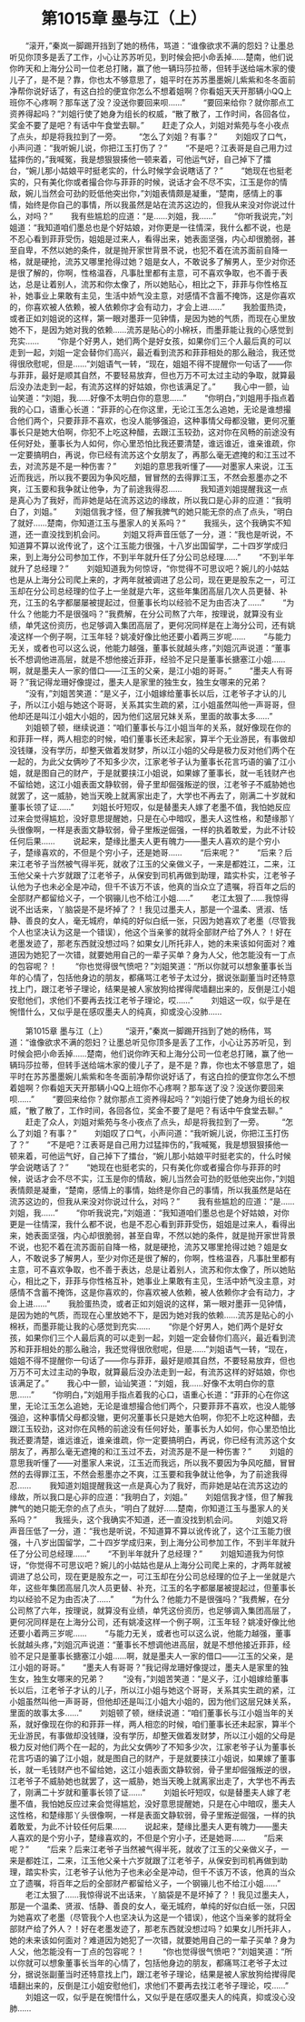 # 　　第1015章 墨与江（上）
　　“滚开，”秦岚一脚踢开挡到了她的杨伟，骂道：“谁像欲求不满的怨妇？让墨总听见你顶多是丢了工作，小心让苏苏听见，到时候会把小命丢掉……楚南，他们说你昨天和上海分公司一位老总打赌，赢了他一辆玛莎拉蒂，但转手送给端木家的傻儿子了，是不是？靠，你也太不够意思了，姐平时在苏苏墨墨婉儿紫紫和冬冬面前净帮你说好话了，有这白捡的便宜你怎么不想着姐啊？你看姐天天开那辆小QQ上班你不心疼啊？那车送了没？没送你要回来呗……”
　　“要回来给你？就你那点工资养得起吗？”刘姐行使了她身为组长的权威，“散了散了，工作时间，各回各位，奖金不要了是吧？有话中午食堂去聊。”
　　赶走了众人，刘姐对紫苑与冬小夜点了点头，却是将我拉到了一旁。
　　“怎么了刘姐？有事？”
　　刘姐叹了口气，小声问道：“我听婉儿说，你把江玉打伤了？”
　　“不是吧？江表哥是自己用力过猛摔伤的，”我喊冤，我是想狠狠揍他一顿来着，可他运气好，自己掉下了擂台，“婉儿那小姑娘平时挺老实的，什么时候学会说瞎话了？”
　　“她现在也挺老实的，只有美化你或者撮合你与菲菲的时候，说话才会不尽不实，江玉是你的情敌，婉儿当然会可劲的贬低他突出你，”刘姐表情颇是凝重，“楚南，感情上的事情，始终是你自己的事情，所以我虽然是站在流苏这边的，但我从来没对你说过什么，对吗？”
　　我有些尴尬的应道：“是……刘姐，我……”
　　“你听我说完，”刘姐道：“我知道咱们墨总也是个好姑娘，对你更是一往情深，我什么都不说，也是不忍心看到菲菲受伤，姐姐是过来人，看得出来，她表面坚强，内心却很脆弱，甚至自卑，不然以她的条件，就是抛开家世背景不说，也犯不着在流苏面前自降一格，就是硬抢，流苏又哪里抢得过她？姐是女人，不敢说多了解男人，至少对你还是很了解的，你啊，性格温吞，凡事肚里都有主意，可不喜欢争取，也不善于表达，总是让着别人，流苏和你太像了，所以她贴心，相比之下，菲菲与你性格互补，她事业上果敢有主见，生活中娇气没主意，对感情不含蓄不掩饰，这是你喜欢的，你喜欢被人依赖，被人依赖你才会有动力，才会上进……”
　　我脸蛋热烫，或者正如刘姐说的这样，第一眼对墨菲一见钟情，是因为她的气质，而现在心里放她不下，是因为她对我的依赖……流苏是贴心的小棉袄，而墨菲能让我的心感觉到充实……
　　“你是个好男人，她们两个是好女孩，如果你们三个人最后真的可以走到一起，刘姐一定会替你们高兴，最近看到流苏和菲菲相处的那么融洽，我还觉得很欣慰呢，但是……”刘姐语气一转，“现在，姐姐不得不提醒你一句话了——你与菲菲，最好是顺其自然，不要轻易放弃，但也万万不可太过主动的争取，就算最后没办法走到一起，有流苏这样的好姑娘，你也该满足了。”
　　我心中一颤，讪讪笑道：“刘姐，我……好像不太明白你的意思……”
　　“你明白，”刘姐用手指点着我的心口，语重心长道：“菲菲的心在你这里，无论江玉怎么追她，无论是谁想撮合他们两个，只要菲菲不喜欢，也没人能够强迫，这种事情父母都没辙，更何况董事长只是她大伯啊，你犯不上吃这种醋，去跟江玉较劲，这对你在风畅的前途没有任何好处，董事长为人如何，你心里恐怕比我还要清楚，谁远谁近，谁亲谁疏，你一定要搞明白，再说，你已经有流苏这个女朋友了，再那么毫无遮掩的和江玉过不去，对流苏是不是一种伤害？”
　　刘姐的意思我听懂了——对墨家人来说，江玉近而我远，所以我不要因为争风吃醋，冒冒然的去得罪江玉，不然会惹墨亦之不爽，江玉要和我争就让他争，为了前途我得忍……
　　我知道刘姐提醒我这一点是真心为了我好，而非她是站在流苏这边的缘故，所以我口是心非的应道：“我明白了，刘姐。”
　　刘姐信我才怪，但了解我脾气的她只能无奈的点了点头，“明白了就好……楚南，你知道江玉与墨家人的关系吗？”
　　我摇头，这个我确实不知道，还一直没找到机会问。
　　刘姐又将声音压低了一分，道：“我也是听说，不知道算不算以讹传讹了，这个江玉能力很强，十八岁出国留学，二十四岁学成归来，到上海分公司参加工作，不到半年就升任了分公司总经理……”
　　“不到半年就升了总经理？”
　　刘姐知道我为何惊讶，“你觉得不可思议吧？婉儿的小姑姑也是从上海分公司爬上来的，才两年就被调进了总公司，现在更是股东之一，可江玉却在分公司总经理的位子上一坐就是六年，这些年集团高层几次人员更替、补充，江玉的名字都屡屡被提起过，但董事长均以经验不足为由否决了……”
　　“为什么？他能力不是很强吗？”我费解，在分公司熬了六年，按理说，就算没有业绩，单凭这份资历，也足够调入集团高层了，更何况同样是在上海分公司，还有姚凌这样一个例子啊，江玉年轻？姚凌好像比他还要小着两三岁呢……
　　“与能力无关，或者也可以这么说，他能力越强，董事长就越头疼，”刘姐沉声说道：“董事长不想调他进高层，就是不想他接近菲菲，经验不足只是董事长搪塞江小姐……啊，就是墨夫人一家的借口——江玉的父亲，是江小姐的哥哥。”
　　“墨夫人有哥哥？”我记得龙珊好像提过，墨夫人是家里的独生女，独生女哪来的兄弟？
　　“没有，”刘姐苦笑道：“是义子，江小姐嫁给董事长以后，江老爷子才认的儿子，所以江小姐与她这个哥哥，关系其实生疏的紧，江小姐虽然叫他一声哥哥，但他却还是叫江小姐大小姐的，因为他们这层兄妹关系，里面的故事太多……”
　　刘姐顿了顿，继续说道：“咱们董事长与江小姐当年的关系，就好像现在你的和菲菲一样，两人相恋的时候，咱们董事长还未起家，算半个无业游民，有事做却没钱赚，没有学历，却整天做着发财梦，所以江小姐的父母是极力反对他们两个在一起的，为此父女俩吵了不知多少次，江家老爷子认为董事长花言巧语的骗了江小姐，就是图自己的财产，于是就要挟江小姐说，如果嫁了董事长，就一毛钱财产也不留给她，这江小姐表面文静软弱，骨子里却倔强叛逆的很，江老爷子不威胁她也就罢了，这一威胁，她当天晚上就离家出走了，大学也不再去了，刚满二十岁就和董事长领了证……”
　　刘姐长吁短叹，似是替墨夫人嫁了老墨不值，我怕她反应过来会觉得尴尬，没好意思提醒她，只是在心中暗叹，墨夫人这性格，和楚缘那丫头很像啊，一样是表面文静软弱，骨子里叛逆倔强，一样的执着敢爱，为此不计较任何后果……
　　说起来，楚缘比墨夫人更有魄力——墨夫人喜欢的是个穷小子，楚缘喜欢的，不但是个穷小子，还是她哥……
　　“后来呢？”
　　“后来？后来江老爷子当然被气得半死，就收了江玉的父亲做义子，一来是都姓江，二来，江玉他父亲十六岁就跟了江老爷子，从保安到司机再做到助理，踏实朴实，江老爷子认他为子也未必全是冲动，但千不该万不该，他真的当众立了遗嘱，将百年之后的全部财产都留给义子，一个钢镚儿也不给江小姐……”
　　老江太狠了……我惊得说不出话来，丫脑袋是不是坏掉了？！我见过墨夫人，那是一个温柔、贤淑、恬静、善良的女人，毫无城府，单纯的好似白纸一张，只因为她喜欢了老墨（尽管我个人也坚决认为这是一个错误），他这个当亲爹的就将全部财产给了外人？！好在老墨发迹了，那老东西就没想过吗？如果女儿所托非人，她的未来该如何面对？难道因为她犯了一次错，就要她用自己的一辈子买单？身为人父，他怎能没有一丁点的包容呢？！
　　“你也觉得很气愤吧？”刘姐笑道：“所以你就可以想象董事长当年的心情了，包括他身边的朋友，都痛骂江老爷子太过分，据说张副董当时还特意找上门，跟江老爷子理论，结果是被人家放狗给撵得爬墙翻出来的，反倒是江小姐安慰他们，求他们不要再去找江老爷子理论，哎……”
　　刘姐这一叹，似乎是在惋惜什么，又似乎是在感叹墨夫人的纯真，抑或没心没肺……

　　第1015章 墨与江（上）
　　“滚开，”秦岚一脚踢开挡到了她的杨伟，骂道：“谁像欲求不满的怨妇？让墨总听见你顶多是丢了工作，小心让苏苏听见，到时候会把小命丢掉……楚南，他们说你昨天和上海分公司一位老总打赌，赢了他一辆玛莎拉蒂，但转手送给端木家的傻儿子了，是不是？靠，你也太不够意思了，姐平时在苏苏墨墨婉儿紫紫和冬冬面前净帮你说好话了，有这白捡的便宜你怎么不想着姐啊？你看姐天天开那辆小QQ上班你不心疼啊？那车送了没？没送你要回来呗……”
　　“要回来给你？就你那点工资养得起吗？”刘姐行使了她身为组长的权威，“散了散了，工作时间，各回各位，奖金不要了是吧？有话中午食堂去聊。”
　　赶走了众人，刘姐对紫苑与冬小夜点了点头，却是将我拉到了一旁。
　　“怎么了刘姐？有事？”
　　刘姐叹了口气，小声问道：“我听婉儿说，你把江玉打伤了？”
　　“不是吧？江表哥是自己用力过猛摔伤的，”我喊冤，我是想狠狠揍他一顿来着，可他运气好，自己掉下了擂台，“婉儿那小姑娘平时挺老实的，什么时候学会说瞎话了？”
　　“她现在也挺老实的，只有美化你或者撮合你与菲菲的时候，说话才会不尽不实，江玉是你的情敌，婉儿当然会可劲的贬低他突出你，”刘姐表情颇是凝重，“楚南，感情上的事情，始终是你自己的事情，所以我虽然是站在流苏这边的，但我从来没对你说过什么，对吗？”
　　我有些尴尬的应道：“是……刘姐，我……”
　　“你听我说完，”刘姐道：“我知道咱们墨总也是个好姑娘，对你更是一往情深，我什么都不说，也是不忍心看到菲菲受伤，姐姐是过来人，看得出来，她表面坚强，内心却很脆弱，甚至自卑，不然以她的条件，就是抛开家世背景不说，也犯不着在流苏面前自降一格，就是硬抢，流苏又哪里抢得过她？姐是女人，不敢说多了解男人，至少对你还是很了解的，你啊，性格温吞，凡事肚里都有主意，可不喜欢争取，也不善于表达，总是让着别人，流苏和你太像了，所以她贴心，相比之下，菲菲与你性格互补，她事业上果敢有主见，生活中娇气没主意，对感情不含蓄不掩饰，这是你喜欢的，你喜欢被人依赖，被人依赖你才会有动力，才会上进……”
　　我脸蛋热烫，或者正如刘姐说的这样，第一眼对墨菲一见钟情，是因为她的气质，而现在心里放她不下，是因为她对我的依赖……流苏是贴心的小棉袄，而墨菲能让我的心感觉到充实……
　　“你是个好男人，她们两个是好女孩，如果你们三个人最后真的可以走到一起，刘姐一定会替你们高兴，最近看到流苏和菲菲相处的那么融洽，我还觉得很欣慰呢，但是……”刘姐语气一转，“现在，姐姐不得不提醒你一句话了——你与菲菲，最好是顺其自然，不要轻易放弃，但也万万不可太过主动的争取，就算最后没办法走到一起，有流苏这样的好姑娘，你也该满足了。”
　　我心中一颤，讪讪笑道：“刘姐，我……好像不太明白你的意思……”
　　“你明白，”刘姐用手指点着我的心口，语重心长道：“菲菲的心在你这里，无论江玉怎么追她，无论是谁想撮合他们两个，只要菲菲不喜欢，也没人能够强迫，这种事情父母都没辙，更何况董事长只是她大伯啊，你犯不上吃这种醋，去跟江玉较劲，这对你在风畅的前途没有任何好处，董事长为人如何，你心里恐怕比我还要清楚，谁远谁近，谁亲谁疏，你一定要搞明白，再说，你已经有流苏这个女朋友了，再那么毫无遮掩的和江玉过不去，对流苏是不是一种伤害？”
　　刘姐的意思我听懂了——对墨家人来说，江玉近而我远，所以我不要因为争风吃醋，冒冒然的去得罪江玉，不然会惹墨亦之不爽，江玉要和我争就让他争，为了前途我得忍……
　　我知道刘姐提醒我这一点是真心为了我好，而非她是站在流苏这边的缘故，所以我口是心非的应道：“我明白了，刘姐。”
　　刘姐信我才怪，但了解我脾气的她只能无奈的点了点头，“明白了就好……楚南，你知道江玉与墨家人的关系吗？”
　　我摇头，这个我确实不知道，还一直没找到机会问。
　　刘姐又将声音压低了一分，道：“我也是听说，不知道算不算以讹传讹了，这个江玉能力很强，十八岁出国留学，二十四岁学成归来，到上海分公司参加工作，不到半年就升任了分公司总经理……”
　　“不到半年就升了总经理？”
　　刘姐知道我为何惊讶，“你觉得不可思议吧？婉儿的小姑姑也是从上海分公司爬上来的，才两年就被调进了总公司，现在更是股东之一，可江玉却在分公司总经理的位子上一坐就是六年，这些年集团高层几次人员更替、补充，江玉的名字都屡屡被提起过，但董事长均以经验不足为由否决了……”
　　“为什么？他能力不是很强吗？”我费解，在分公司熬了六年，按理说，就算没有业绩，单凭这份资历，也足够调入集团高层了，更何况同样是在上海分公司，还有姚凌这样一个例子啊，江玉年轻？姚凌好像比他还要小着两三岁呢……
　　“与能力无关，或者也可以这么说，他能力越强，董事长就越头疼，”刘姐沉声说道：“董事长不想调他进高层，就是不想他接近菲菲，经验不足只是董事长搪塞江小姐……啊，就是墨夫人一家的借口——江玉的父亲，是江小姐的哥哥。”
　　“墨夫人有哥哥？”我记得龙珊好像提过，墨夫人是家里的独生女，独生女哪来的兄弟？
　　“没有，”刘姐苦笑道：“是义子，江小姐嫁给董事长以后，江老爷子才认的儿子，所以江小姐与她这个哥哥，关系其实生疏的紧，江小姐虽然叫他一声哥哥，但他却还是叫江小姐大小姐的，因为他们这层兄妹关系，里面的故事太多……”
　　刘姐顿了顿，继续说道：“咱们董事长与江小姐当年的关系，就好像现在你的和菲菲一样，两人相恋的时候，咱们董事长还未起家，算半个无业游民，有事做却没钱赚，没有学历，却整天做着发财梦，所以江小姐的父母是极力反对他们两个在一起的，为此父女俩吵了不知多少次，江家老爷子认为董事长花言巧语的骗了江小姐，就是图自己的财产，于是就要挟江小姐说，如果嫁了董事长，就一毛钱财产也不留给她，这江小姐表面文静软弱，骨子里却倔强叛逆的很，江老爷子不威胁她也就罢了，这一威胁，她当天晚上就离家出走了，大学也不再去了，刚满二十岁就和董事长领了证……”
　　刘姐长吁短叹，似是替墨夫人嫁了老墨不值，我怕她反应过来会觉得尴尬，没好意思提醒她，只是在心中暗叹，墨夫人这性格，和楚缘那丫头很像啊，一样是表面文静软弱，骨子里叛逆倔强，一样的执着敢爱，为此不计较任何后果……
　　说起来，楚缘比墨夫人更有魄力——墨夫人喜欢的是个穷小子，楚缘喜欢的，不但是个穷小子，还是她哥……
　　“后来呢？”
　　“后来？后来江老爷子当然被气得半死，就收了江玉的父亲做义子，一来是都姓江，二来，江玉他父亲十六岁就跟了江老爷子，从保安到司机再做到助理，踏实朴实，江老爷子认他为子也未必全是冲动，但千不该万不该，他真的当众立了遗嘱，将百年之后的全部财产都留给义子，一个钢镚儿也不给江小姐……”
　　老江太狠了……我惊得说不出话来，丫脑袋是不是坏掉了？！我见过墨夫人，那是一个温柔、贤淑、恬静、善良的女人，毫无城府，单纯的好似白纸一张，只因为她喜欢了老墨（尽管我个人也坚决认为这是一个错误），他这个当亲爹的就将全部财产给了外人？！好在老墨发迹了，那老东西就没想过吗？如果女儿所托非人，她的未来该如何面对？难道因为她犯了一次错，就要她用自己的一辈子买单？身为人父，他怎能没有一丁点的包容呢？！
　　“你也觉得很气愤吧？”刘姐笑道：“所以你就可以想象董事长当年的心情了，包括他身边的朋友，都痛骂江老爷子太过分，据说张副董当时还特意找上门，跟江老爷子理论，结果是被人家放狗给撵得爬墙翻出来的，反倒是江小姐安慰他们，求他们不要再去找江老爷子理论，哎……”
　　刘姐这一叹，似乎是在惋惜什么，又似乎是在感叹墨夫人的纯真，抑或没心没肺……
